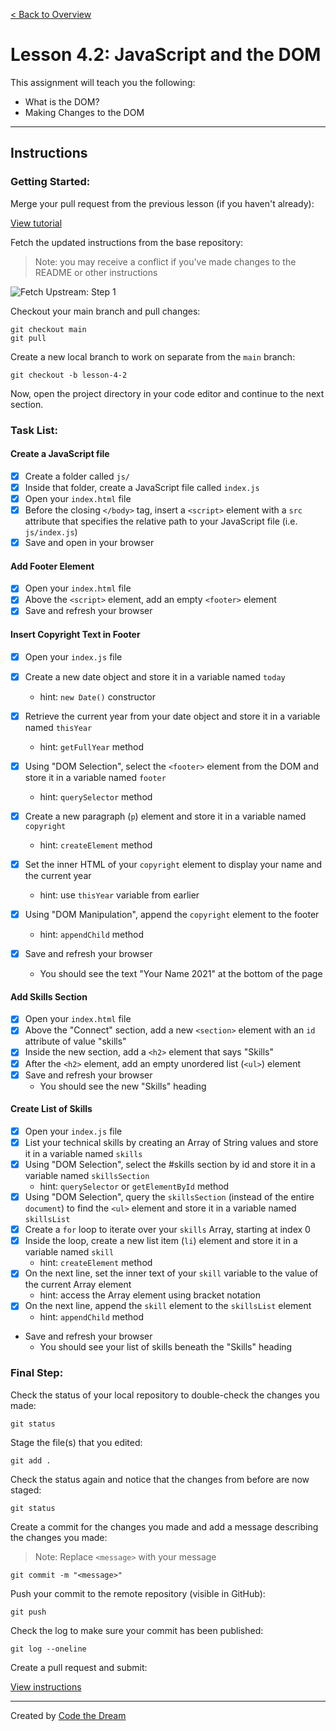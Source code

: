 [< Back to Overview](../../README.md)

# Lesson 4.2: JavaScript and the DOM

This assignment will teach you the following:

- What is the DOM?
- Making Changes to the DOM

---

## Instructions

### Getting Started:

Merge your pull request from the previous lesson (if you haven't already):

[View tutorial](../common/how-to-merge.md)

Fetch the updated instructions from the base repository:

> Note: you may receive a conflict if you've made changes to the README or other instructions

![Fetch Upstream: Step 1](../assets/fetch-upstream/step-1.jpg)

Checkout your main branch and pull changes:

    git checkout main
    git pull

Create a new local branch to work on separate from the `main` branch:

    git checkout -b lesson-4-2

Now, open the project directory in your code editor and continue to the next section.

### Task List:

#### Create a JavaScript file

- [X] Create a folder called `js/`
- [X] Inside that folder, create a JavaScript file called `index.js`
- [X] Open your `index.html` file
- [X] Before the closing `</body>` tag, insert a `<script>` element with a `src` attribute that specifies the relative path to your JavaScript file (i.e. `js/index.js`)
- [X] Save and open in your browser

#### Add Footer Element

- [X] Open your `index.html` file
- [X] Above the `<script>` element, add an empty `<footer>` element
- [X] Save and refresh your browser

#### Insert Copyright Text in Footer

- [X] Open your `index.js` file

- [X] Create a new date object and store it in a variable named `today`
  - hint: `new Date()` constructor
- [X] Retrieve the current year from your date object and store it in a variable named `thisYear`
  - hint: `getFullYear` method

- [X] Using "DOM Selection", select the `<footer>` element from the DOM and store it in a variable named `footer`
  - hint: `querySelector` method
- [X] Create a new paragraph (`p`) element and store it in a variable named `copyright`
  - hint: `createElement` method
- [X] Set the inner HTML of your `copyright` element to display your name and the current year
  - hint: use `thisYear` variable from earlier
- [X] Using "DOM Manipulation", append the `copyright` element to the footer
  - hint: `appendChild` method
- [X] Save and refresh your browser
  - You should see the text "Your Name 2021" at the bottom of the page

#### Add Skills Section

- [X] Open your `index.html` file
- [X] Above the "Connect" section, add a new `<section>` element with an `id` attribute of value "skills"
- [X] Inside the new section, add a `<h2>` element that says "Skills"
- [X] After the `<h2>` element, add an empty unordered list (`<ul>`) element
- [X] Save and refresh your browser
  - You should see the new "Skills" heading

#### Create List of Skills

- [X] Open your `index.js` file
- [X] List your technical skills by creating an Array of String values and store it in a variable named `skills`
- [X] Using "DOM Selection", select the #skills section by id and store it in a variable named `skillsSection`
  - hint: `querySelector` or `getElementById` method
- [X] Using "DOM Selection", query the `skillsSection` (instead of the entire `document`) to find the `<ul>` element and store it in a variable named `skillsList`
- [X] Create a `for` loop to iterate over your `skills` Array, starting at index 0
- [X] Inside the loop, create a new list item (`li`) element and store it in a variable named `skill`
  - hint: `createElement` method
- [X] On the next line, set the inner text of your `skill` variable to the value of the current Array element
  - hint: access the Array element using bracket notation
- [X] On the next line, append the `skill` element to the `skillsList` element
  - hint: `appendChild` method
- Save and refresh your browser
  - You should see your list of skills beneath the "Skills" heading

### Final Step:

Check the status of your local repository to double-check the changes you made:

    git status

Stage the file(s) that you edited:

    git add .

Check the status again and notice that the changes from before are now staged:

    git status

Create a commit for the changes you made and add a message describing the changes you made:

> Note: Replace `<message>` with your message

    git commit -m "<message>"

Push your commit to the remote repository (visible in GitHub):

    git push

Check the log to make sure your commit has been published:

    git log --oneline

Create a pull request and submit:

[View instructions](../common/how-to-pull-request.md)

---

Created by [Code the Dream](https://www.codethedream.org)
